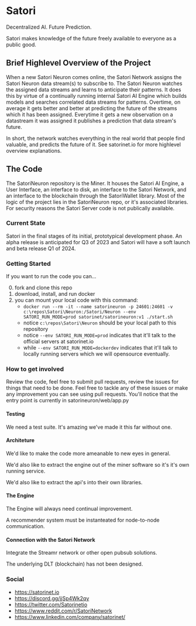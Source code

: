# Satori

Decentralized AI. Future Prediction.

Satori makes knowledge of the future freely available to everyone as a public good.

## Brief Highlevel Overview of the Project

When a new Satori Neuron comes online, the Satori Network assigns the Satori Neuron data stream(s) to subscribe to. The Satori Neuron watches the assigned data streams and learns to anticipate their patterns. It does this by virtue of a continually running internal Satori AI Engine which builds models and searches correlated data streams for patterns. Overtime, on average it gets better and better at predicting the future of the streams which it has been assigned. Everytime it gets a new observation on a datastream it was assigned it publishes a prediction that data stream's future.

In short, the network watches everything in the real world that people find valuable, and predicts the future of it. See satorinet.io for more highlevel overview explanations.

## The Code

The SatoriNeuron repository is the Miner. It houses the Satori AI Engine, a User Interface, an interface to disk, an interface to the Satori Network, and an interface to the blockchain through the SatoriWallet library. Most of the logic of the project lies in the SatoriNeuron repo, or it's associated libraries. For security reasons the Satori Server code is not publically available.

### Current State

Satori in the final stages of its initial, prototypical development phase. An alpha release is anticipated for Q3 of 2023 and Satori will have a soft launch and beta release Q1 of 2024.

### Getting Started

If you want to run the code you can...

0. fork and clone this repo
1. download, install, and run docker
2. you can mount your local code with this command:  
    - `docker run --rm -it --name satorineuron -p 24601:24601 -v c:\repos\Satori\Neuron:/Satori/Neuron --env SATORI_RUN_MODE=prod satorinet/satorineuron:v1 ./start.sh`
    - notice `c:\repos\Satori\Neuron` should be your local path to this repository
    - notice `--env SATORI_RUN_MODE=prod` indicates that it'll talk to the official servers at satorinet.io
    - while  `--env SATORI_RUN_MODE=dockerdev` indicates that it'll talk to locally running servers which we will opensource eventually.

### How to get involved

Review the code, feel free to submit pull requests, review the issues for things that need to be done.
Feel free to tackle any of these issues or make any improvement you can see using pull requests. You'll notice that the entry point is currently in satorineuron/web/app.py

#### Testing

We need a test suite. It's amazing we've made it this far without one.

#### Architeture

We'd like to make the code more ameanable to new eyes in general.

We'd also like to extract the engine out of the miner software so it's it's own running service.

We'd also like to extract the api's into their own libraries.

#### The Engine

The Engine will always need continual improvement.

A recommender system must be instanteated for node-to-node communication.

#### Connection with the Satori Network

Integrate the Streamr network or other open pubsub solutions.

The underlying DLT (blockchain) has not been designed.

### Social

- <https://satorinet.io>
- <https://discord.gg/jjSp4Wk2qy>
- <https://twitter.com/Satorinetio>
- <https://www.reddit.com/r/SatoriNetwork>
- <https://www.linkedin.com/company/satorinet/>
